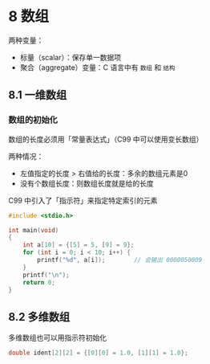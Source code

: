 # 8 数组

两种变量：

- 标量（scalar）：保存单一数据项
- 聚合（aggregate）变量：C 语言中有 `数组` 和 `结构`

## 8.1 一维数组

### 数组的初始化

数组的长度必须用「常量表达式」（C99 中可以使用变长数组）

两种情况：

- 左值指定的长度 > 右值给的长度：多余的数组元素是0
- 没有个数组长度：则数组长度就是给的长度

C99 中引入了「指示符」来指定特定索引的元素

```c
#include <stdio.h>

int main(void)
{
    int a[10] = {[5] = 5, [9] = 9};
    for (int i = 0; i < 10; i++) {
        printf("%d", a[i]);        // 会输出 0000050009
    }
    printf("\n");
    return 0;
}
```

## 8.2 多维数组

多维数组也可以用指示符初始化

```c
double ident[2][2] = {[0][0] = 1.0, [1][1] = 1.0};
```
